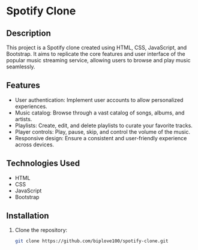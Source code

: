 # Spotify Clone

## Description
This project is a Spotify clone created using HTML, CSS, JavaScript, and Bootstrap. It aims to replicate the core features and user interface of the popular music streaming service, allowing users to browse and play music seamlessly.

## Features
- User authentication: Implement user accounts to allow personalized experiences.
- Music catalog: Browse through a vast catalog of songs, albums, and artists.
- Playlists: Create, edit, and delete playlists to curate your favorite tracks.
- Player controls: Play, pause, skip, and control the volume of the music.
- Responsive design: Ensure a consistent and user-friendly experience across devices.

## Technologies Used
- HTML
- CSS
- JavaScript
- Bootstrap

## Installation
1. Clone the repository:
   ```bash
   git clone https://github.com/biplove100/spotify-clone.git

